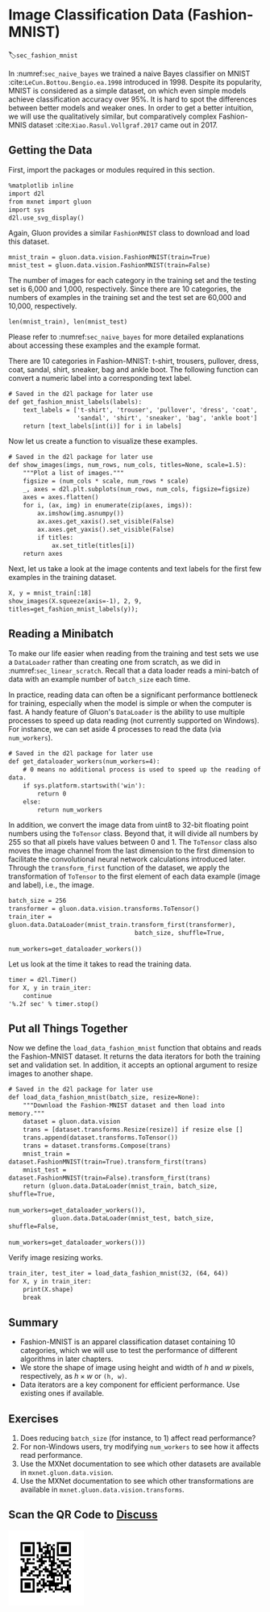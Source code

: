 # Image Classification Data (Fashion-MNIST)
:label:`sec_fashion_mnist`

In :numref:`sec_naive_bayes` we trained a naive Bayes classifier on MNIST :cite:`LeCun.Bottou.Bengio.ea.1998` introduced in 1998. Despite its popularity, MNIST is considered as a simple dataset, on which even  simple models achieve classification accuracy over 95%. It is hard to spot the differences between better models and weaker ones. In order to get a better intuition, we will use the qualitatively similar, but comparatively complex Fashion-MNIS dataset :cite:`Xiao.Rasul.Vollgraf.2017` came out in 2017.

## Getting the Data

First, import the packages or modules required in this section.

```{.python .input  n=7}
%matplotlib inline
import d2l
from mxnet import gluon 
import sys
d2l.use_svg_display()
```

Again, Gluon provides a similar `FashionMNIST` class to download and load this dataset.

```{.python .input  n=23}
mnist_train = gluon.data.vision.FashionMNIST(train=True)
mnist_test = gluon.data.vision.FashionMNIST(train=False)
```

The number of images for each category in the training set and the testing set is 6,000 and 1,000, respectively. Since there are 10 categories, the numbers of examples in the training set and the test set are 60,000 and 10,000, respectively.

```{.python .input}
len(mnist_train), len(mnist_test)
```

Please refer to :numref:`sec_naive_bayes` for more detailed explanations about accessing these examples and the example format. 

There are 10 categories in Fashion-MNIST: t-shirt, trousers, pullover, dress, coat, sandal, shirt, sneaker, bag and ankle boot. The following function can convert a numeric label into a corresponding text label.

```{.python .input  n=25}
# Saved in the d2l package for later use 
def get_fashion_mnist_labels(labels):
    text_labels = ['t-shirt', 'trouser', 'pullover', 'dress', 'coat',
                   'sandal', 'shirt', 'sneaker', 'bag', 'ankle boot']
    return [text_labels[int(i)] for i in labels]
```

Now let us create a function to visualize these examples.

```{.python .input}
# Saved in the d2l package for later use 
def show_images(imgs, num_rows, num_cols, titles=None, scale=1.5):
    """Plot a list of images."""
    figsize = (num_cols * scale, num_rows * scale)
    _, axes = d2l.plt.subplots(num_rows, num_cols, figsize=figsize)
    axes = axes.flatten()
    for i, (ax, img) in enumerate(zip(axes, imgs)):
        ax.imshow(img.asnumpy())
        ax.axes.get_xaxis().set_visible(False)
        ax.axes.get_yaxis().set_visible(False)
        if titles:
            ax.set_title(titles[i])
    return axes
```

Next, let us take a look at the image contents and text labels for the first few examples in the training dataset.

```{.python .input}
X, y = mnist_train[:18]
show_images(X.squeeze(axis=-1), 2, 9, titles=get_fashion_mnist_labels(y));
```

## Reading a Minibatch

To make our life easier when reading from the training and test sets we use a `DataLoader` rather than creating one from scratch, as we did in :numref:`sec_linear_scratch`. Recall that a data loader reads a mini-batch of data with an example number of `batch_size` each time.

In practice, reading data can often be a significant performance bottleneck for training, especially when the model is simple or when the computer is fast. A handy feature of Gluon's `DataLoader` is the ability to use multiple processes to speed up data reading (not currently supported on Windows). For instance, we can set aside 4 processes to read the data (via `num_workers`).

```{.python .input}
# Saved in the d2l package for later use 
def get_dataloader_workers(num_workers=4):
    # 0 means no additional process is used to speed up the reading of data.
    if sys.platform.startswith('win'):
        return 0
    else:
        return num_workers
```

In addition, we convert the image data from uint8 to 32-bit floating point numbers using the `ToTensor` class. Beyond that, it will divide all numbers by 255 so that all pixels have values between 0 and 1. The `ToTensor` class also moves the image channel from the last dimension to the first dimension to facilitate the convolutional neural network calculations introduced later. Through the `transform_first` function of the dataset, we apply the transformation of `ToTensor` to the first element of each data example (image and label), i.e., the image.

```{.python .input  n=28}
batch_size = 256
transformer = gluon.data.vision.transforms.ToTensor()
train_iter = gluon.data.DataLoader(mnist_train.transform_first(transformer),
                                   batch_size, shuffle=True,
                                   num_workers=get_dataloader_workers())
```

Let us look at the time it takes to read the training data.

```{.python .input}
timer = d2l.Timer()
for X, y in train_iter:
    continue
'%.2f sec' % timer.stop()
```

## Put all Things Together 

Now we define the `load_data_fashion_mnist` function that obtains and reads the Fashion-MNIST dataset. It returns the data iterators for both the training set and validation set. In addition, it accepts an optional argument to resize images to another shape.

```{.python .input  n=4}
# Saved in the d2l package for later use 
def load_data_fashion_mnist(batch_size, resize=None):
    """Download the Fashion-MNIST dataset and then load into memory."""
    dataset = gluon.data.vision
    trans = [dataset.transforms.Resize(resize)] if resize else []
    trans.append(dataset.transforms.ToTensor())
    trans = dataset.transforms.Compose(trans)
    mnist_train = dataset.FashionMNIST(train=True).transform_first(trans)
    mnist_test = dataset.FashionMNIST(train=False).transform_first(trans)
    return (gluon.data.DataLoader(mnist_train, batch_size, shuffle=True,
                                  num_workers=get_dataloader_workers()),
            gluon.data.DataLoader(mnist_test, batch_size, shuffle=False,
                                  num_workers=get_dataloader_workers()))
```

Verify image resizing works.

```{.python .input  n=5}
train_iter, test_iter = load_data_fashion_mnist(32, (64, 64))
for X, y in train_iter:
    print(X.shape)
    break
```

## Summary

* Fashion-MNIST is an apparel classification dataset containing 10 categories, which we will use to test the performance of different algorithms in later chapters.
* We store the shape of image using height and width of $h$ and $w$ pixels, respectively, as $h \times w$ or `(h, w)`.
* Data iterators are a key component for efficient performance. Use existing ones if available.

## Exercises

1. Does reducing `batch_size` (for instance, to 1) affect read performance?
1. For non-Windows users, try modifying `num_workers` to see how it affects read performance.
1. Use the MXNet documentation to see which other datasets are available in `mxnet.gluon.data.vision`.
1. Use the MXNet documentation to see which other transformations are available in `mxnet.gluon.data.vision.transforms`.

## Scan the QR Code to [Discuss](https://discuss.mxnet.io/t/2335)

![](../img/qr_fashion-mnist.svg)
